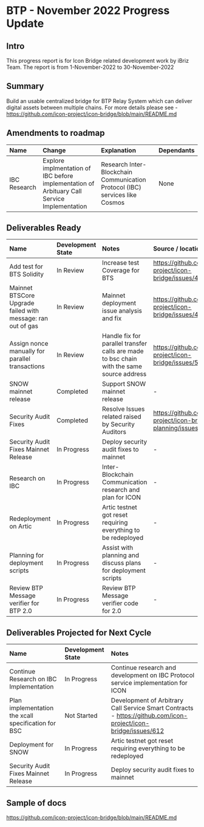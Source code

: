 # BTP - November 2022 Progress Update

## Intro
This progress report is for Icon Bridge related development work by iBriz Team. The report is from  1-November-2022 to 30-November-2022

## Summary
Build an usable centralized bridge for BTP Relay System which can deliver digital assets between multiple chains.
For more details please see - https://github.com/icon-project/icon-bridge/blob/main/README.md 

## Amendments to roadmap
| Name  | Change | Explanation | Dependants |
| :-----| :-------| :----------| :----------|
| IBC Research | Explore implmentation of IBC before implementation of Arbituary Call Service Implementation | Research Inter-Blockchain Communication Protocol (IBC) services like Cosmos | None |

## Deliverables Ready


| Name | Development State | Notes | Source / location |
|:----- |:------------------ | :----| :----------------| 
| Add test for BTS Solidity | In Review | Increase test Coverage for BTS | https://github.com/icon-project/icon-bridge/issues/498 |
| Mainnet BTSCore Upgrade failed with message: ran out of gas | In Review | Mainnet deployment issue analysis and fix | https://github.com/icon-project/icon-bridge/issues/469 |
| Assign nonce manually for parallel transactions | In Review | Handle fix for parallel transfer calls are made to bsc chain with the same source address | https://github.com/icon-project/icon-bridge/issues/539 |
| SNOW mainnet release | Completed | Support SNOW mainnet release | - |
| Security Audit Fixes | Completed| Resolve Issues related raised by Security Auditors | https://github.com/icon-project/icon-bridge-planning/issues/16 |
| Security Audit Fixes Mainnet Release | In Progress | Deploy security audit fixes to mainnet | - |
| Research on IBC | In Progress | Inter-Blockchain Communication research and plan for ICON | - |
| Redeployment on Artic | In Progress | Artic testnet got reset requiring everything to be redeployed | - |
| Planning for deployment scripts  | In Progress | Assist with planning and discuss plans for deployment scripts | - |
| Review BTP Message verifier for BTP 2.0  | In Progress | Review BTP Message verifier code for 2.0 | - |



## Deliverables Projected for Next Cycle


| Name | Development State | Notes |
|:-----|:------------------|:-----|
| Continue Research on IBC Implementation |In Progress| Continue research and development on IBC Protocol service implementation for ICON |
| Plan implementation the xcall specification for BSC  | Not Started | Development of Arbitrary Call Service Smart Contracts - https://github.com/icon-project/icon-bridge/issues/612 |
| Deployment for SNOW | In Progress | Artic testnet got reset requiring everything to be redeployed | - |
| Security Audit Fixes Mainnet Release | In Progress | Deploy security audit fixes to mainnet | - |



## Sample of docs
https://github.com/icon-project/icon-bridge/blob/main/README.md 
	
